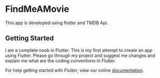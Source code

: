 # FindMeAMovie

This app is developed using flutter and TMDB Api.

## Getting Started

I am a complete noob in Flutter. This is my first attempt to create an app using Flutter. Please go through my project and suggest me changes and explain me what are the coding conventions in Flutter.

For help getting started with Flutter, view our online
[documentation](https://flutter.io/).
